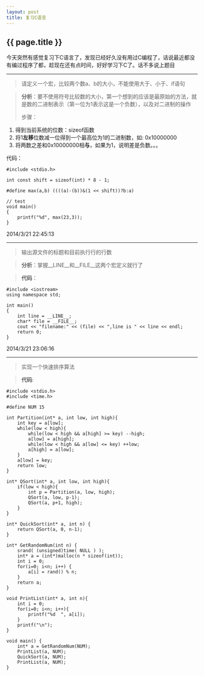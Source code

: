 ```yaml
---
layout: post
title: 复习C语言
---
```


{{ page.title }}
---------------------
今天突然有感觉复习下C语言了，发现已经好久没有用过C编程了，话说最近都没有编过程序了都，趁现在还有点时间，好好学习下C了。话不多说上题目

---------------------
> 请定义一个宏，比较两个数a、b的大小，不能使用大于、小于、if语句

>**分析**：要不使用符号比较数的大小，第一个想到的应该是最原始的方法，就是数的二进制表示（第一位为1表示这是一个负数），以及对二进制的操作
>
>步骤：
>>
 1. 得到当前系统的位数：sizeof函数
 2. 将1**左移**位数减一位得到一个最高位为1的二进制数，如: 0x10000000
 3. 将两数之差和0x10000000相**与**，如果为1，说明差是负数。。。
>
代码：
>
	#include <stdio.h>
>	
	int const shift = sizeof(int) * 8 - 1;
>
	#define max(a,b) ((((a)-(b))&(1 << shift))?b:a)
>	
	// test
	void main()
	{
		printf("%d", max(23,3));
	}
2014/3/21 22:45:13 

--------------------
> 输出源文件的标题和目前执行行的行数

> **分析**：掌握__LINE__和__FILE__这两个宏定义就行了

> **代码**：
>
	#include <iostream>
	using namespace std;
>	
	int main()
	{
		int line = __LINE__;
		char* file = __FILE__;
		cout << "filename:" << (file) << ",line is " << line << endl;
		return 0;
	}
2014/3/21 23:06:16 

--------------------
> 实现一个快速排序算法

> **代码**:
> 
	#include <stdio.h>
	#include <time.h> 
>
	#define NUM 15
>
	int Partition(int* a, int low, int high){
		int key = a[low];
		while(low < high){
			while(low < high && a[high] >= key) --high;
			a[low] = a[high];
			while(low < high && a[low] <= key) ++low;
			a[high] = a[low];
		}
		a[low] = key;
		return low;
	}
>
	int* QSort(int* a, int low, int high){
		if(low < high){
			int p = Partition(a, low, high);
			QSort(a, low, p-1);
			QSort(a, p+1, high);
		}
	}
>
	int* QuickSort(int* a, int n) {
		return QSort(a, 0, n-1);
	}
>
	int* GetRandomNum(int n) {
		srand( (unsigned)time( NULL ) ); 
		int* a = (int*)malloc(n * sizeof(int));
		int i = 0;
		for(i=0; i<n; i++) {
			a[i] = rand() % n;
		}
		return a;
	}
>
	void PrintList(int* a, int n){
		int i = 0;
		for(i=0; i<n; i++){
			printf("%d  ", a[i]);
		}
		printf("\n");
	}
>
	void main() {
		int* a = GetRandomNum(NUM);
		PrintList(a, NUM);
		QuickSort(a, NUM);
		PrintList(a, NUM);
	}